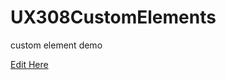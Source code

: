 # UX308CustomElements
custom element demo 

[Edit Here](https://diy-pwa.dev/~/gh/JadeWeaver/UX308CustomElements)
